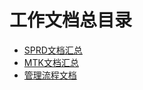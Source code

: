 # 工作文档总目录


- [SPRD文档汇总](sprd_work/index.md)
- [MTK文档汇总](mtk_work/index.md)
- [管理流程文档](管理流程文档/index.md)
